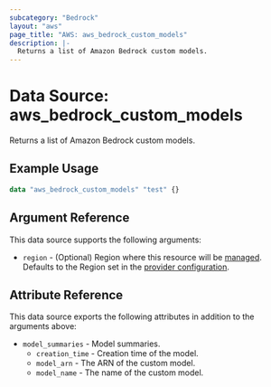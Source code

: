 ```yaml
---
subcategory: "Bedrock"
layout: "aws"
page_title: "AWS: aws_bedrock_custom_models"
description: |-
  Returns a list of Amazon Bedrock custom models.
---
```


# Data Source: aws_bedrock_custom_models

Returns a list of Amazon Bedrock custom models.

## Example Usage

```terraform
data "aws_bedrock_custom_models" "test" {}
```

## Argument Reference

This data source supports the following arguments:

* `region` - (Optional) Region where this resource will be [managed](https://docs.aws.amazon.com/general/latest/gr/rande.html#regional-endpoints). Defaults to the Region set in the [provider configuration](https://registry.terraform.io/providers/hashicorp/aws/latest/docs#aws-configuration-reference).

## Attribute Reference

This data source exports the following attributes in addition to the arguments above:

* `model_summaries` - Model summaries.
    * `creation_time` - Creation time of the model.
    * `model_arn` - The ARN of the custom model.
    * `model_name` - The name of the custom model.
